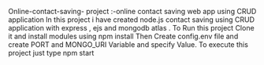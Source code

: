  Online-contact-saving-
project :-online contact saving web app using CRUD application
In this project i have created  node.js contact saving using CRUD application with express , ejs and  mongodb atlas .
To Run this project Clone it and install modules using
npm install
Then Create config.env file and create PORT and MONGO_URI Variable and specify Value.
To execute this project just type
npm start
